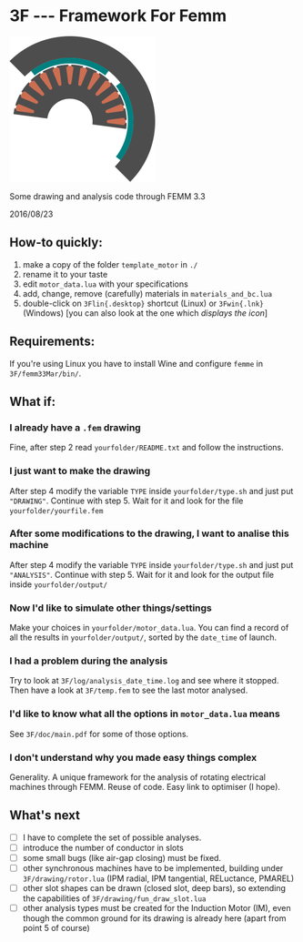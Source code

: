 # 3F --- Framework For Femm

<img src="3F/more/icon/3F.png" width="256">

Some drawing and analysis code through FEMM 3.3

2016/08/23


## How-to quickly:
1. make a copy of the folder `template_motor` in `./`
2. rename it to your taste
3. edit `motor_data.lua` with your specifications
4. add, change, remove (carefully) materials in `materials_and_bc.lua`
5. double-click on `3Flin{.desktop}` shortcut (Linux) or `3Fwin{.lnk}` (Windows) [you can also look at the one which *displays the icon*]


## Requirements:
If you're using Linux you have to install Wine and configure `femme`
in `3F/femm33Mar/bin/`.


## What if:

### I already have a `.fem` drawing

Fine, after step 2 read `yourfolder/README.txt` and follow the instructions.


### I just want to make the drawing

After step 4 modify the variable `TYPE` inside `yourfolder/type.sh`
and just put `"DRAWING"`. Continue with step 5.
Wait for it and look for the file `yourfolder/yourfile.fem`


### After some modifications to the drawing, I want to analise this machine

After step 4 modify the variable `TYPE` inside `yourfolder/type.sh`
and just put `"ANALYSIS"`. Continue with step 5.
Wait for it and look for the output file inside `yourfolder/output/`


### Now I'd like to simulate other things/settings

Make your choices in `yourfolder/motor_data.lua`. You can find a record
of all the results in `yourfolder/output/`, sorted by the `date_time` of
launch.


[//]: # (### I'm on Windows)

[//]: # (Don't worry, a pretty handy shortcut is coming for Windows too!)


### I had a problem during the analysis

Try to look at `3F/log/analysis_date_time.log` and see where it stopped.
Then have a look at `3F/temp.fem` to see the last motor analysed.


### I'd like to know what all the options in `motor_data.lua` means

See `3F/doc/main.pdf` for some of those options.


### I don't understand why you made easy things complex

Generality. A unique framework for the analysis of rotating electrical machines through FEMM.
Reuse of code. Easy link to optimiser (I hope).



## What's next

- [ ] I have to complete the set of possible analyses.
- [ ] introduce the number of conductor in slots
- [ ] some small bugs (like air-gap closing) must be fixed.
- [ ] other synchronous machines have to be implemented, building under
      `3F/drawing/rotor.lua` (IPM radial, IPM tangential, RELuctance, PMAREL)
- [ ] other slot shapes can be drawn (closed slot, deep bars), so extending
      the capabilities of `3F/drawing/fun_draw_slot.lua`
- [ ] other analysis types must be created for the Induction Motor (IM),
      even though the common ground for its drawing is already here
      (apart from point 5 of course)
